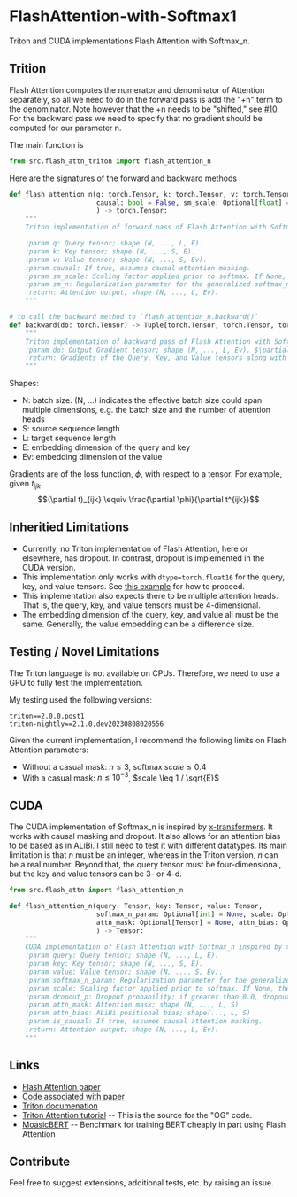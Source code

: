 # FlashAttention-with-Softmax1

Triton and CUDA implementations Flash Attention with Softmax_n.

## Trition
Flash Attention computes the numerator and denominator of Attention separately, so all we need to do in the forward pass is add the "+n" term to the denominator.
Note however that the +n needs to be "shifted," see [#10](https://github.com/softmax1/softmax1/issues/10).
For the backward pass we need to specify that no gradient should be computed for our parameter n.

The main function is

```python
from src.flash_attn_triton import flash_attention_n
```
Here are the signatures of the forward and backward methods
```python
def flash_attention_n(q: torch.Tensor, k: torch.Tensor, v: torch.Tensor, 
                      causal: bool = False, sm_scale: Optional[float] = None, sm_n: Optional[float] = None
                      ) -> torch.Tensor:
    """
    Triton implementation of forward pass of Flash Attention with Softmax_n

    :param q: Query tensor; shape (N, ..., L, E).
    :param k: Key tensor; shape (N, ..., S, E).
    :param v: Value tensor; shape (N, ..., S, Ev).
    :param causal: If true, assumes causal attention masking.
    :param sm_scale: Scaling factor applied prior to softmax. If None, the default value is set to 1 / sqrt(E).
    :param sm_n: Regularization parameter for the generalized softmax_n.
    :return: Attention output; shape (N, ..., L, Ev).
    """

# to call the backward method to `flash_attention_n.backward()`
def backward(do: torch.Tensor) -> Tuple[torch.Tensor, torch.Tensor, torch.Tensor, None, None]:
    """
    Triton implementation of backward pass of Flash Attention with Softmax_1
    :param do: Output Gradient tensor; shape (N, ..., L, Ev). $\partial \phi / \partial \vec{o}$ where $\phi$ is the loss function
    :return: Gradients of the Query, Key, and Value tensors along with two null values.
    """
```

Shapes:
- N: batch size. (N, ...) indicates the effective batch size could span multiple dimensions, e.g. the batch size and the number of attention heads
- S: source sequence length
- L: target sequence length
- E: embedding dimension of the query and key
- Ev: embedding dimension of the value

Gradients are of the loss function, $\phi$, with respect to a tensor. For example, given $t_{ijk}$
$$(\partial t)_{ijk} \equiv \frac{\partial \phi}{\partial t^{ijk}}$$

## Inheritied Limitations

- Currently, no Triton implementation of Flash Attention, here or elsewhere, has dropout. In contrast, dropout is implemented in the CUDA version.
- This implementation only works with `dtype=torch.float16` for the query, key, and value tensors. See [this example](https://github.com/mosaicml/examples/blob/a18e2c0db226b7118ed7ebbaecd8edb57dc59335/examples/benchmarks/bert/src/bert_layers.py#L230) for how to proceed.
- This implementation also expects there to be multiple attention heads. That is, the query, key, and value tensors must be 4-dimensional.
- The embedding dimension of the query, key, and value all must be the same. Generally, the value embedding can be a difference size.

## Testing / Novel Limitations
The Triton language is not available on CPUs.
Therefore, we need to use a GPU to fully test the implementation.

My testing used the following versions:
```
triton==2.0.0.post1
triton-nightly==2.1.0.dev20230808020556
```

Given the current implementation, I recommend the following limits on Flash Attention parameters:
- Without a casual mask: $n \leq 3$, softmax $scale \leq 0.4$
- With a casual mask: $n \leq 10^{-3}$, $scale \leq 1 / \sqrt{E}$

## CUDA

The CUDA implementation of Softmax_n is inspired by [x-transformers](https://github.com/lucidrains/x-transformers/blob/6867e9ac8a93f4844d70208c23cfd50cbc48485c/x_transformers/attend.py#L133).
It works with causal masking and dropout.
It also allows for an attention bias to be based as in ALiBi.
I still need to test it with different datatypes.
Its main limitation is that _n_ must be an integer, whereas in the Triton version, _n_ can be a real number.
Beyond that, the query tensor must be four-dimensional, but the key and value tensors can be 3- or 4-d.

```python
from src.flash_attn import flash_attention_n

def flash_attention_n(query: Tensor, key: Tensor, value: Tensor,
                      softmax_n_param: Optional[int] = None, scale: Optional[float] = None, dropout_p: float = 0.,
                      attn_mask: Optional[Tensor] = None, attn_bias: Optional[Tensor] = None, is_causal: bool = False
                      ) -> Tensor:
    """
    CUDA implementation of Flash Attention with Softmax_n inspired by x-transformers
    :param query: Query tensor; shape (N, ..., L, E).
    :param key: Key tensor; shape (N, ..., S, E).
    :param value: Value tensor; shape (N, ..., S, Ev).
    :param softmax_n_param: Regularization parameter for the generalized softmax_n.
    :param scale: Scaling factor applied prior to softmax. If None, the default value is set to 1 / sqrt(E).
    :param dropout_p: Dropout probability; if greater than 0.0, dropout is applied
    :param attn_mask: Attention mask; shape (N, ..., L, S)
    :param attn_bias: ALiBi positional bias; shape(..., L, S)
    :param is_causal: If true, assumes causal attention masking.
    :return: Attention output; shape (N, ..., L, Ev).
    """
```


## Links
- [Flash Attention paper](https://arxiv.org/abs/2205.14135)
- [Code associated with paper](https://github.com/Dao-AILab/flash-attention/tree/main)
- [Triton documenation](https://triton-lang.org/main/index.html)
- [Triton Attention tutorial](https://github.com/openai/triton/blob/main/python/tutorials/06-fused-attention.py) -- This is the source for the "OG" code.
- [MoasicBERT](https://github.com/mosaicml/examples/tree/845bfe23c77316264d5dd6e2a6b7c46cefa4519a/examples/benchmarks/bert) -- Benchmark for training BERT cheaply in part using Flash Attention

## Contribute
Feel free to suggest extensions, additional tests, etc. by raising an issue.
